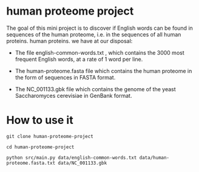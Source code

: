 # human proteome project

The goal of this mini project is to discover if English words can be found in sequences of the human proteome, i.e. in the sequences of all human proteins.
human proteins.
we have at our disposal:

- The file english-common-words.txt , which contains the 3000 most frequent English words,
  at a rate of 1 word per line.

- The human-proteome.fasta file which contains the human proteome in the form of
  sequences in FASTA format.

- The NC_001133.gbk file which contains the genome of the yeast Saccharomyces cerevisiae in GenBank format.

# How to use it

`git clone human-proteome-project`

`cd human-proteome-project`

`python src/main.py data/english-common-words.txt data/human-proteome.fasta.txt data/NC_001133.gbk`
